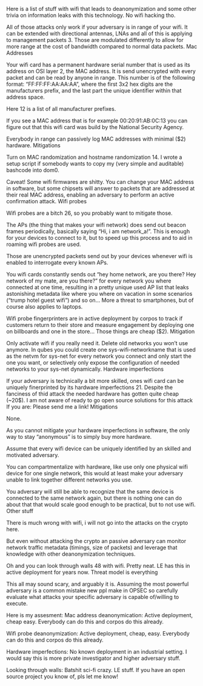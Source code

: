 Here is a list of stuff with wifi that leads to deanonymization and some other trivia on information leaks with this technology. No wifi hacking tho.

All of those attacks only work if your adversary is in range of your wifi. It can be extended with directional antennas, LNAs and all of this is applying to management packets 3. Those are modulated differently to allow for more range at the cost of bandwidth compared to normal data packets.
Mac Addresses

Your wifi card has a permanent hardware serial number that is used as its address on OSI layer 2, the MAC address. It is send unencrypted with every packet and can be read by anyone in range.
This number is of the following format: “FF:FF:FF:AA:AA:AA”,
where the first 3x2 hex digits are the manufacturers prefix, and the last part the unique identifier within that address space.

Here 12 is a list of all manufacturer prefixes.

If you see a MAC address that is for example 00:20:91:AB:0C:13 you can figure out that this wifi card was build by the National Security Agency.

Everybody in range can passively log MAC addresses with minimal ($2) hardware.
Mitigations

Turn on MAC randomization and hostname randomization 14. I wrote a setup script if somebody wants to copy my (very simple and auditable) bashcode into dom0.

Caveat! Some wifi firmwares are shitty. You can change your MAC address in software, but some chipsets will answer to packets that are addressed at their real MAC address, enabling an adversary to perform an active confirmation attack.
Wifi probes

Wifi probes are a bitch 26, so you probably want to mitigate those.

The APs (the thing that makes your wifi network) does send out beacon frames periodically, basically saying “Hi, i am network_a!”. This is enough for your devices to connect to it, but to speed up this process and to aid in roaming wifi probes are used.

Those are unencrypted packets send out by your devices whenever wifi is enabled to interrogate every known APs.

You wifi cards constantly sends out “hey home network, are you there? Hey network of my mate, are you there?” for every network you where connected at one time, resulting in a pretty unique used AP list that leaks astonishing metadata like where you where on vacation in some scenarios (“trump hotel guest wifi”) and so on… More a threat to smartphones, but of course also applies to laptops.

Wifi probe fingerprinters are in active deployment by corpos to track if customers return to their store and measure engagement by deploying one on billboards and one in the store… Those things are cheap ($2).
Mitigation

Only activate wifi if you really need it.
Delete old networks you won’t use anymore.
In qubes you could create one sys-wifi-networkname that is used as the netvm for sys-net for every network you connect and only start the one you want, or selectively only expose the configuration of needed networks to your sys-net dynamically.
Hardware imperfections

If your adversary is technically a bit more skilled, ones wifi card can be uniquely finerprinted by its hardware imperfections 21. Despite the fanciness of thid attack the needed hardware has gotten quite cheap (~20$). I am not aware of ready to go open source solutions for this attack If you are: Please send me a link!
Mitigations

None.

As you cannot mitigate your hardware imperfections in software, the only way to stay “anonymous” is to simply buy more hardware.

Assume that every wifi device can be uniquely identified by an skilled and motivated adversary.

You can compartmentalize with hardware, like use only one physical wifi device for one single network, this would at least make your adversary unable to link together different networks you use.

You adversary will still be able to recognize that the same device is connected to the same network again, but there is nothing one can do about that that would scale good enough to be practical, but to not use wifi.
Other stuff

There is much wrong with wifi, i will not go into the attacks on the crypto here.

But even without attacking the crypto an passive adversary can monitor network traffic metadata (timings, size of packets) and leverage that knowledge with other deanonymization techniques.

Oh and you can look through walls 48 with wifi. Pretty neat. LE has this in active deployment for years now.
Threat model is everything

This all may sound scary, and arguably it is. Assuming the most powerful adversary is a common mistake new ppl make in OPSEC so carefully evaluate what attacks your specific adversary is capable of/willing to execute.

Here is my assesment:
Mac address deanonymication: Active deployment, cheap easy. Everybody can do this and corpos do this already.

Wifi probe deanonymization: Active deployment, cheap, easy. Everybody can do this and corpos do this already.

Hardware imperfections: No known deployment in an industrial setting. I would say this is more private investigator and higher adversary stuff.

Looking through walls:
Batshit sci-fi crazy. LE stuff. If you have an open source project you know of, pls let me know!
